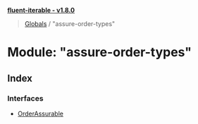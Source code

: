 **[fluent-iterable - v1.8.0](../README.md)**

> [Globals](../README.md) / "assure-order-types"

# Module: "assure-order-types"

## Index

### Interfaces

* [OrderAssurable](../interfaces/_assure_order_types_.orderassurable.md)
